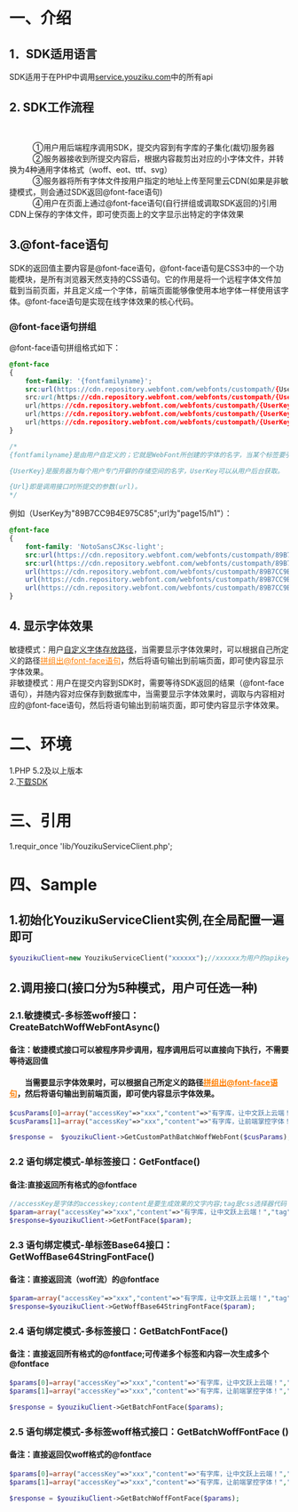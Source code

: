 # 一、介绍

## 1．SDK适用语言<br/>
SDK适用于在PHP中调用<a href="http://service.youziku.com">service.youziku.com</a>中的所有api<br/>

## 2. SDK工作流程<br/>　
   ①用户用后端程序调用SDK，提交内容到有字库的子集化(裁切)服务器<br/>
   ②服务器接收到所提交内容后，根据内容裁剪出对应的小字体文件，并转换为4种通用字体格式（woff、eot、ttf、svg）<br/>
   ③服务器将所有字体文件按用户指定的地址上传至阿里云CDN(如果是非敏捷模式，则会通过SDK返回@font-face语句)<br/>
   ④用户在页面上通过@font-face语句(自行拼组或调取SDK返回的)引用CDN上保存的字体文件，即可使页面上的文字显示出特定的字体效果<br/>
## 3.@font-face语句<br/>
SDK的返回值主要内容是@font-face语句，@font-face语句是CSS3中的一个功能模块，是所有浏览器天然支持的CSS语句。它的作用是将一个远程字体文件加载到当前页面，并且定义成一个字体，前端页面能够像使用本地字体一样使用该字体。@font-face语句是实现在线字体效果的核心代码。<br/>
### @font-face语句拼组
@font-face语句拼组格式如下：
```css
@font-face
{
    font-family: '{fontfamilyname}';
    src:url(https://cdn.repository.webfont.com/webfonts/custompath/{UserKey}/{Url}.gif);
    src:url(https://cdn.repository.webfont.com/webfonts/custompath/{UserKey}/{Url}.gif#iefix) format('embedded-opentype'),
    url(https://cdn.repository.webfont.com/webfonts/custompath/{UserKey}/{Url}.png) format('woff2'),
    url(https://cdn.repository.webfont.com/webfonts/custompath/{UserKey}/{Url}.bmp) format('woff'),
    url(https://cdn.repository.webfont.com/webfonts/custompath/{UserKey}/{Url}.jpg) format('truetype');
}

/* 
{fontfamilyname}是由用户自定义的；它就是WebFont所创建的字体的名字，当某个标签要引用这个WebFont时，font-family必须与它一致；同一页面，不能重复创建相同的{fontfamilyname}。

{UserKey}是服务器为每个用户专门开僻的存储空间的名字，UserKey可以从用户后台获取。

{Url}即是调用接口时所提交的参数(url)。
*/
```
例如（UserKey为"89B7CC9B4E975C85";url为"page15/h1"）：
```css
@font-face
{
    font-family: 'NotoSansCJKsc-light';
    src:url(https://cdn.repository.webfont.com/webfonts/custompath/89B7CC9B4E975C85/page15/h1.gif);
    src:url(https://cdn.repository.webfont.com/webfonts/custompath/89B7CC9B4E975C85/page15/h1.gif#iefix) format('embedded-opentype'),
    url(https://cdn.repository.webfont.com/webfonts/custompath/89B7CC9B4E975C85/page15/h1.png) format('woff2'),
    url(https://cdn.repository.webfont.com/webfonts/custompath/89B7CC9B4E975C85/page15/h1.bmp) format('woff'),
    url(https://cdn.repository.webfont.com/webfonts/custompath/89B7CC9B4E975C85/page15/h1.jpg) format('truetype');
}
```
## 4. 显示字体效果
敏捷模式：用户<a href="#user-content-4自定义路径生成模式">自定义字体存放路径</a>，当需要显示字体效果时，可以根据自己所定义的路径<a href="http://service.youziku.com/index.html#format" target="_blank" style="color: #ff7e00;">拼组出@font-face语句</a>，然后将语句输出到前端页面，即可使内容显示字体效果。<br />
非敏捷模式：用户在提交内容到SDK时，需要等待SDK返回的结果（@font-face语句），并随内容对应保存到数据库中，当需要显示字体效果时，调取与内容相对应的@font-face语句，然后将语句输出到前端页面，即可使内容显示字体效果。

# 二、环境
1.PHP 5.2及以上版本<br />
2.<a href="https://github.com/youziku/youziku-sdk-php/raw/master/sdk/youziku.php.sdk.zip">下载SDK</a><br />
# 三、引用
1.requir_once 'lib/YouzikuServiceClient.php';

# 四、Sample
## 1.初始化YouzikuServiceClient实例,在全局配置一遍即可
```PHP 
$youzikuClient=new YouzikuServiceClient("xxxxxx");//xxxxxx为用户的apikey
```
## 2.调用接口(接口分为5种模式，用户可任选一种)
### 2.1.敏捷模式-多标签woff接口：CreateBatchWoffWebFontAsync()
#### 备注：敏捷模式接口可以被程序异步调用，程序调用后可以直接向下执行，不需要等待返回值
#### &emsp;&emsp;当需要显示字体效果时，可以根据自己所定义的路径<a href="http://service.youziku.com/index.html#format" target="_blank" style="color: #ff7e00;">拼组出@font-face语句</a>，然后将语句输出到前端页面，即可使内容显示字体效果。
``` PHP
$cusParams[0]=array("accessKey"=>"xxx","content"=>"有字库，让中文跃上云端！","url" => "youziku/test-1");
$cusParams[1]=array("accessKey"=>"xxx","content"=>"有字库，让前端掌控字体！","url" => "youziku/test-2");

$response =  $youzikuClient->GetCustomPathBatchWoffWebFont($cusParams);
```

### 2.2 语句绑定模式-单标签接口：GetFontface()
#### 备注:直接返回所有格式的@fontface

``` PHP
//accessKey是字体的accesskey;content是要生成效果的文字内容;tag是css选择器代码
$param=array("accessKey"=>"xxx","content"=>"有字库，让中文跃上云端！","tag"=>"#id1,.class1","useRanFontFamily"=>"false");
$response=$youzikuClient->GetFontFace($param);
```
### 2.3 语句绑定模式-单标签Base64接口：GetWoffBase64StringFontFace()
#### 备注：直接返回流（woff流）的@fontface

``` PHP
$param=array("accessKey"=>"xxx","content"=>"有字库，让中文跃上云端！","tag"=>"#id1,.class1","useRanFontFamily"=>"false");
$response=$youzikuClient->GetWoffBase64StringFontFace($param); 
```


### 2.4 语句绑定模式-多标签接口：GetBatchFontFace()
#### 备注：直接返回所有格式的@fontface;可传递多个标签和内容一次生成多个@fontface

``` PHP
$params[0]=array("accessKey"=>"xxx","content"=>"有字库，让中文跃上云端！","tag"=>"#id1,.class1","useRanFontFamily"=>"false");
$params[1]=array("accessKey"=>"xxx","content"=>"有字库，让前端掌控字体！","tag"=>"h1,div","useRanFontFamily"=>"false");

$response = $youzikuClient->GetBatchFontFace($params);
```

### 2.5 语句绑定模式-多标签woff格式接口：GetBatchWoffFontFace ()
#### 备注：直接返回仅woff格式的@fontface

``` PHP
$params[0]=array("accessKey"=>"xxx","content"=>"有字库，让中文跃上云端！","tag"=>"#id1,.class1","useRanFontFamily"=>"false");
$params[1]=array("accessKey"=>"xxx","content"=>"有字库，让前端掌控字体！","tag"=>"h1,div","useRanFontFamily"=>"false");

$response = $youzikuClient->GetBatchWoffFontFace($params);
```

